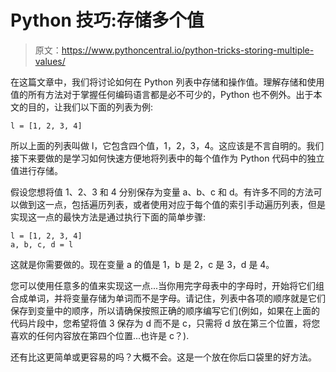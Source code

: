# Python 技巧:存储多个值

> 原文：<https://www.pythoncentral.io/python-tricks-storing-multiple-values/>

在这篇文章中，我们将讨论如何在 Python 列表中存储和操作值。理解存储和使用值的所有方法对于掌握任何编码语言都是必不可少的，Python 也不例外。出于本文的目的，让我们以下面的列表为例:

```
l = [1, 2, 3, 4]
```

所以上面的列表叫做 l，它包含四个值，1，2，3，4。这应该是不言自明的。我们接下来要做的是学习如何快速方便地将列表中的每个值作为 Python 代码中的独立值进行存储。

假设您想将值 1、2、3 和 4 分别保存为变量 a、b、c 和 d。有许多不同的方法可以做到这一点，包括遍历列表，或者使用对应于每个值的索引手动遍历列表，但是实现这一点的最快方法是通过执行下面的简单步骤:

```
l = [1, 2, 3, 4]
a, b, c, d = l
```

这就是你需要做的。现在变量 a 的值是 1，b 是 2，c 是 3，d 是 4。

您可以使用任意多的值来实现这一点...当你用完字母表中的字母时，开始将它们组合成单词，并将变量存储为单词而不是字母。请记住，列表中各项的顺序就是它们保存到变量中的顺序，所以请确保按照正确的顺序编写它们(例如，如果在上面的代码片段中，您希望将值 3 保存为 d 而不是 c，只需将 d 放在第三个位置，将您喜欢的任何内容放在第四个位置...也许是 c？).

还有比这更简单或更容易的吗？大概不会。这是一个放在你后口袋里的好方法。